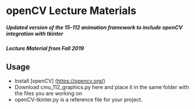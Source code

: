 # openCV Lecture Materials

##### Updated version of the 15-112 animation framework to include openCV integration with tkinter
##### Lecture Material from Fall 2019

## Usage
- Install [openCV] (https://opencv.org/)
- Download cmu_112_graphics.py here and place it in the same folder with the files you are working on
- openCV-tkinter.py is a reference file for your project.
